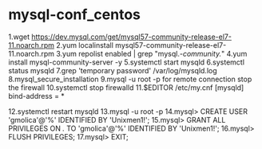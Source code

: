 # mysql-conf_centos
1.wget https://dev.mysql.com/get/mysql57-community-release-el7-11.noarch.rpm 
2.yum localinstall mysql57-community-release-el7-11.noarch.rpm
3.yum repolist enabled | grep "mysql.*-community.*"
4.yum install mysql-community-server -y 
5.systemctl start mysqld
6.systemctl status mysqld
7.grep 'temporary password' /var/log/mysqld.log
8.mysql_secure_installation
9.mysql -u root -p 
for remote connection stop the firewall
10.systemctl stop firewalld
11.$EDITOR /etc/my.cnf
[mysqld]
bind-address = *

12.systemctl restart mysqld
13.mysql -u root -p
14.mysql> CREATE USER 'gmolica'@'%' IDENTIFIED BY 'Unixmen1!';
15.mysql> GRANT ALL PRIVILEGES ON *.* TO 'gmolica'@'%' IDENTIFIED BY 'Unixmen1!';
16.mysql> FLUSH PRIVILEGES;
17.mysql> EXIT;
